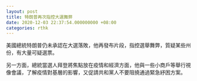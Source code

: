 ```yaml
---
layout: post
title: 特朗普再次指控大選舞弊
date: 2020-12-03 22:37:54.000000000 +08:00
categories: rthk
---
```


美國總統特朗普仍未承認在大選落敗，他再發布片段，指控選舉舞弊，質疑某些州份，有大量可疑選票。

另一方面，總統當選人拜登將焦點放在疫情和經濟方面，他與一些小商戶等舉行視像會議，了解疫情對基層的影響，又促請共和黨人不要阻撓通過緊急紓困方案。

